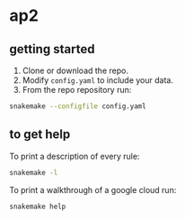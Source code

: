 # ap2



## getting started

1. Clone or download the repo.
2. Modify `config.yaml` to include your data.
3. From the repo repository run:
```bash
snakemake --configfile config.yaml
```

## to get help

To print a description of every rule:

```bash
snakemake -l
```

To print a walkthrough of a google cloud run:

```bash
snakemake help
```
